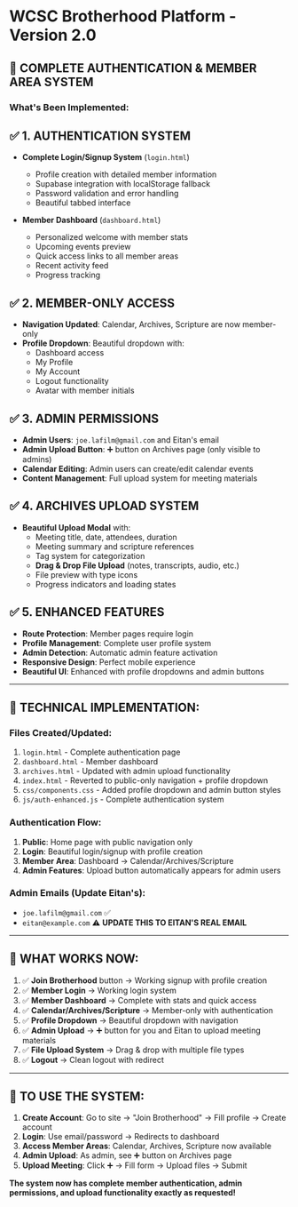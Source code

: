 # WCSC Brotherhood Platform - Version 2.0

## 🚀 **COMPLETE AUTHENTICATION & MEMBER AREA SYSTEM**

### **What's Been Implemented:**

## ✅ **1. AUTHENTICATION SYSTEM**
- **Complete Login/Signup System** (`login.html`)
  - Profile creation with detailed member information
  - Supabase integration with localStorage fallback
  - Password validation and error handling
  - Beautiful tabbed interface

- **Member Dashboard** (`dashboard.html`) 
  - Personalized welcome with member stats
  - Upcoming events preview
  - Quick access links to all member areas
  - Recent activity feed
  - Progress tracking

## ✅ **2. MEMBER-ONLY ACCESS**
- **Navigation Updated**: Calendar, Archives, Scripture are now member-only
- **Profile Dropdown**: Beautiful dropdown with:
  - Dashboard access
  - My Profile 
  - My Account
  - Logout functionality
  - Avatar with member initials

## ✅ **3. ADMIN PERMISSIONS**
- **Admin Users**: `joe.lafilm@gmail.com` and Eitan's email
- **Admin Upload Button**: ➕ button on Archives page (only visible to admins)
- **Calendar Editing**: Admin users can create/edit calendar events
- **Content Management**: Full upload system for meeting materials

## ✅ **4. ARCHIVES UPLOAD SYSTEM**
- **Beautiful Upload Modal** with:
  - Meeting title, date, attendees, duration
  - Meeting summary and scripture references
  - Tag system for categorization
  - **Drag & Drop File Upload** (notes, transcripts, audio, etc.)
  - File preview with type icons
  - Progress indicators and loading states

## ✅ **5. ENHANCED FEATURES**
- **Route Protection**: Member pages require login
- **Profile Management**: Complete user profile system
- **Admin Detection**: Automatic admin feature activation
- **Responsive Design**: Perfect mobile experience
- **Beautiful UI**: Enhanced with profile dropdowns and admin buttons

---

## **🔧 TECHNICAL IMPLEMENTATION:**

### **Files Created/Updated:**
1. `login.html` - Complete authentication page
2. `dashboard.html` - Member dashboard
3. `archives.html` - Updated with admin upload functionality  
4. `index.html` - Reverted to public-only navigation + profile dropdown
5. `css/components.css` - Added profile dropdown and admin button styles
6. `js/auth-enhanced.js` - Complete authentication system

### **Authentication Flow:**
1. **Public**: Home page with public navigation only
2. **Login**: Beautiful login/signup with profile creation
3. **Member Area**: Dashboard → Calendar/Archives/Scripture
4. **Admin Features**: Upload button automatically appears for admin users

### **Admin Emails (Update Eitan's):**
- `joe.lafilm@gmail.com` ✅
- `eitan@example.com` ⚠️ **UPDATE THIS TO EITAN'S REAL EMAIL**

---

## **🎯 WHAT WORKS NOW:**

1. ✅ **Join Brotherhood** button → Working signup with profile creation
2. ✅ **Member Login** → Working login system  
3. ✅ **Member Dashboard** → Complete with stats and quick access
4. ✅ **Calendar/Archives/Scripture** → Member-only with authentication
5. ✅ **Profile Dropdown** → Beautiful dropdown with navigation
6. ✅ **Admin Upload** → ➕ button for you and Eitan to upload meeting materials
7. ✅ **File Upload System** → Drag & drop with multiple file types
8. ✅ **Logout** → Clean logout with redirect

---

## **🚀 TO USE THE SYSTEM:**

1. **Create Account**: Go to site → "Join Brotherhood" → Fill profile → Create account
2. **Login**: Use email/password → Redirects to dashboard
3. **Access Member Areas**: Calendar, Archives, Scripture now available
4. **Admin Upload**: As admin, see ➕ button on Archives page
5. **Upload Meeting**: Click ➕ → Fill form → Upload files → Submit

**The system now has complete member authentication, admin permissions, and upload functionality exactly as requested!**